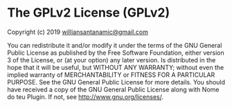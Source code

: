 # The GPLv2 License (GPLv2)

Copyright (c) 2019  <williansantanamic@gmail.com> 

You can redistribute it and/or modify it under the terms of the GNU General Public License as published
by the Free Software Foundation, either version 3 of the License, or (at your option) any later version.
Is distributed in the hope that it will be useful, but WITHOUT ANY WARRANTY; without even the implied warranty of
MERCHANTABILITY or FITNESS FOR A PARTICULAR PURPOSE. See the GNU General Public License for more details.
You should have received a copy of the GNU General Public License along with Nome do teu Plugin. If not, see <http://www.gnu.org/licenses/>.
